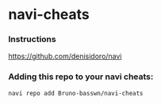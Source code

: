 # navi-cheats

### Instructions
https://github.com/denisidoro/navi

### Adding this repo to your navi cheats:
```navi repo add Bruno-basswn/navi-cheats```
